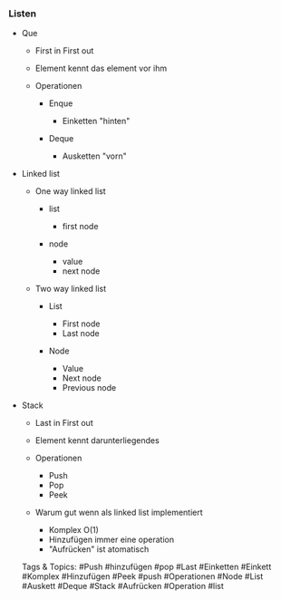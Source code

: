 ### Listen

- Que

	- First in First out
	- Element kennt das element vor ihm
	- Operationen

		- Enque

			- Einketten "hinten"

		- Deque

			- Ausketten "vorn"

- Linked list

	- One way linked list

		- list

			- first node

		- node

			- value
			- next node

	- Two way linked list

		- List

			- First node
			- Last node

		- Node

			- Value
			- Next node
			- Previous node

- Stack

	- Last in First out
	- Element kennt darunterliegendes
	- Operationen

		- Push
		- Pop
		- Peek

	- Warum gut wenn als linked list implementiert

		- Komplex O(1)
		- Hinzufügen immer eine operation
		- "Aufrücken" ist atomatisch

   Tags & Topics:
   #Push
   #hinzufügen
   #pop
   #Last
   #Einketten
   #Einkett
   #Komplex
   #Hinzufügen
   #Peek
   #push
   #Operationen
   #Node
   #List
   #Auskett
   #Deque
   #Stack
   #Aufrücken
   #Operation
   #list